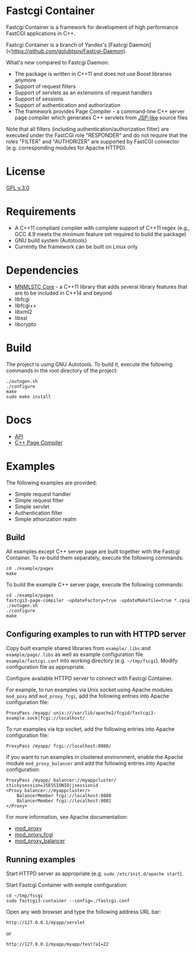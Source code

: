 # Fastcgi Container
Fastcgi Container is a framework for development of high performance FastCGI applications in C++.

Fastcgi Container is a branch of Yandex's [Fastcgi Daemon](<https://github.com/golubtsov/Fastcgi-Daemon).

What's new compared to Fastcgi Daemon:

* The package is written in C++11 and does not use Boost libraries anymore 
* Support of request filters
* Support of servlets as an extensions of request handlers
* Support of sessions
* Support of authentication and authorization 
* The framework provides Page Compiler - a command-line C++ server page compiler which generates C++ servlets from [JSP-like](http://en.wikipedia.org/wiki/JavaServer_Pages) source files 

Note that all filters (including authentication/authorization filter) are executed under the FastCGI role "RESPONDER" and do not require that the roles "FILTER" and "AUTHORIZER" are supported by FastCGI connector (e.g. corresponding modules for Apache HTTPD).

# License 

[GPL v.3.0](LICENSE)

# Requirements

* A C++11 compliant compiler with complete support of C++11 regex (e.g., GCC 4.9 meets the minimum feature set required to build the package)
* GNU build system (Autotools)
* Currently the framework can be built on Linux only

# Dependencies

* [MNMLSTC Core](https://github.com/mnmlstc/core) - a C++11 library that adds several library features that are to be included in C++14 and beyond
* libfcgi
* libfcgi++
* libxml2
* libssl
* libcrypto

# Build

The project is using GNU Autotools. To build it, execute the following commands in the root directory of the project:

	./autogen.sh
	./configure
	make
	sudo make install 


# Docs

* [API](docs/API.md)
* [C++ Page Compiler](page-compiler/docs/page_compiler.md)

# Examples

The following examples are provided:

* Simple request handler
* Simple request filter
* Simple servlet
* Authentication filter
* Simple athorization realm

## Build

All examples except C++ server page are built together with the Fastcgi Container. 
To re-build them separately, execute the following commands:

	cd ./example/pages
	make

To build the example C++ server page, execute the following commands:

	cd ./example/pages
	fastcgi3-page-compiler -updateFactory=true -updateMakefile=true *.cpsp
	./autogen.sh
	./configure
	make

## Configuring examples to run with HTTPD server 

Copy built example shared libraries from `example/.libs` and `example/page/.libs` as well as example configuration file `example/fastcgi.conf` into working directory (e.g. `~/tmp/fscgi`). Modify configuration file as appropriate.

Configure available HTTPD server to connect with Fastcgi Container. 

For example, to run examples via Unix socket using Apache modules `mod_poxy` and `mod_proxy_fcgi`, add the following entries into Apache configuration file:

	ProxyPass /myapp/ unix:///var/lib/apache2/fcgid/fastcgi3-example.sock|fcgi://localhost/
 
To run examples via tcp socket, add the following entries into Apache configuration file:

	ProxyPass /myapp/ fcgi://localhost:8080/

If you want to run examples in clustered environment, enable the Apache module `mod_proxy_balancer` and add the following entries into Apache configuration:

	ProxyPass /myapp/ balancer://myappcluster/ stickysession=JSESSIONID|jsessionid
	<Proxy balancer://myappcluster/>
    	BalancerMember fcgi://localhost:8080
    	BalancerMember fcgi://localhost:8081
	</Proxy>

For more information, see Apache documentation:
 
* [mod_proxy](http://httpd.apache.org/docs/2.4/mod/mod_proxy.html)
* [mod_proxy_fcgi](http://httpd.apache.org/docs/2.4/mod/mod_proxy_fcgi.html)
* [mod_proxy_balancer](http://httpd.apache.org/docs/2.4/mod/mod_proxy_balancer.html)
 
## Running examples

Start HTTPD server as appropriate (e.g. `sudo /etc/init.d/apache start`).

Start Fastcgi Container with exmple configuration:

	cd ~/tmp/fscgi
	sudo fastcgi3-container --config=./fastcgi.conf
 
Open any web browser and type the following address URL bar:

	http://127.0.0.1/myapp/servlet 

or 
	
	http://127.0.0.1/myapp/myapp/test?a1=22

 
	